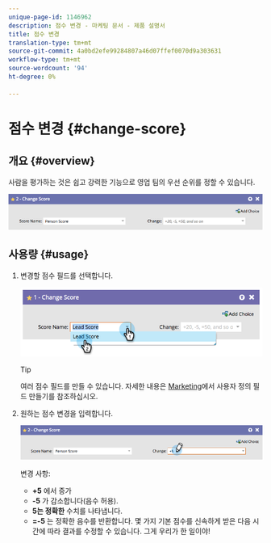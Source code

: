 ```yaml
---
unique-page-id: 1146962
description: 점수 변경 - 마케팅 문서 - 제품 설명서
title: 점수 변경
translation-type: tm+mt
source-git-commit: 4a0bd2efe99284807a46d07ffef0070d9a303631
workflow-type: tm+mt
source-wordcount: '94'
ht-degree: 0%

---
```



# 점수 변경 {#change-score}

## 개요 {#overview}

사람을 평가하는 것은 쉽고 강력한 기능으로 영업 팀의 우선 순위를 정할 수 있습니다.

![](assets/flowstep-changescore.png)

## 사용량 {#usage}

1. 변경할 점수 필드를 선택합니다.

   ![](assets/image2014-9-22-11-3a7-3a31.png)

   >[!TIP]
   >
   >여러 점수 필드를 만들 수 있습니다. 자세한 내용은 [Marketing](/help/marketo/product-docs/administration/field-management/create-a-custom-field-in-marketo.md)에서 사용자 정의 필드 만들기를 참조하십시오.

1. 원하는 점수 변경을 입력합니다.

   ![](assets/flowstep-changescoretype.png)

   변경 사항:

   * **+5** 에서 증가
   * **-5** 가 감소합니다(음수 허용).
   * **5는 정확한** 수치를 나타냅니다.
   * **=-5** 는 정확한 음수를 반환합니다.
   몇 가지 기본 점수를 신속하게 받은 다음 시간에 따라 결과를 수정할 수 있습니다. 그게 우리가 한 일이야!

